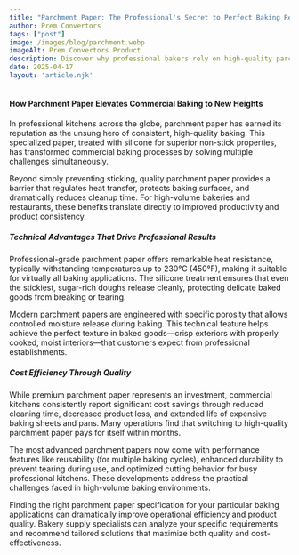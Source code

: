 ```yaml
---
title: "Parchment Paper: The Professional's Secret to Perfect Baking Results"
author: Prem Convertors
tags: ["post"]
image: /images/blog/parchment.webp
imageAlt: Prem Convertors Product
description: Discover why professional bakers rely on high-quality parchment paper for consistent results, improved efficiency, and cost savings in commercial baking operations.
date: 2025-04-17
layout: 'article.njk'
---
```


#### How Parchment Paper Elevates Commercial Baking to New Heights

In professional kitchens across the globe, parchment paper has earned its reputation as the unsung hero of consistent, high-quality baking. This specialized paper, treated with silicone for superior non-stick properties, has transformed commercial baking processes by solving multiple challenges simultaneously.

Beyond simply preventing sticking, quality parchment paper provides a barrier that regulates heat transfer, protects baking surfaces, and dramatically reduces cleanup time. For high-volume bakeries and restaurants, these benefits translate directly to improved productivity and product consistency.

##### Technical Advantages That Drive Professional Results

Professional-grade parchment paper offers remarkable heat resistance, typically withstanding temperatures up to 230°C (450°F), making it suitable for virtually all baking applications. The silicone treatment ensures that even the stickiest, sugar-rich doughs release cleanly, protecting delicate baked goods from breaking or tearing.

Modern parchment papers are engineered with specific porosity that allows controlled moisture release during baking. This technical feature helps achieve the perfect texture in baked goods—crisp exteriors with properly cooked, moist interiors—that customers expect from professional establishments.

##### Cost Efficiency Through Quality

While premium parchment paper represents an investment, commercial kitchens consistently report significant cost savings through reduced cleaning time, decreased product loss, and extended life of expensive baking sheets and pans. Many operations find that switching to high-quality parchment paper pays for itself within months.

The most advanced parchment papers now come with performance features like reusability (for multiple baking cycles), enhanced durability to prevent tearing during use, and optimized cutting behavior for busy professional kitchens. These developments address the practical challenges faced in high-volume baking environments.

Finding the right parchment paper specification for your particular baking applications can dramatically improve operational efficiency and product quality. Bakery supply specialists can analyze your specific requirements and recommend tailored solutions that maximize both quality and cost-effectiveness.